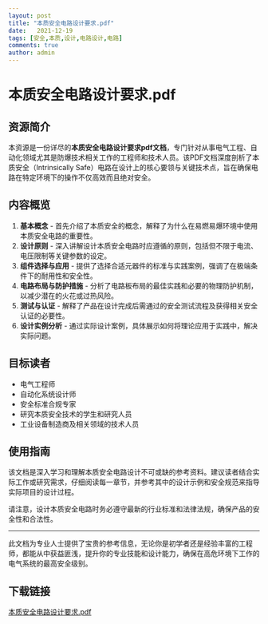 ```yaml
---
layout: post
title: "本质安全电路设计要求.pdf"
date:   2021-12-19
tags: [安全,本质,设计,电路设计,电路]
comments: true
author: admin
---
```

# 本质安全电路设计要求.pdf

## 资源简介

本资源是一份详尽的**本质安全电路设计要求pdf文档**，专门针对从事电气工程、自动化领域尤其是防爆技术相关工作的工程师和技术人员。该PDF文档深度剖析了本质安全（Intrinsically Safe）电路在设计上的核心要领与关键技术点，旨在确保电路在特定环境下的操作不仅高效而且绝对安全。

## 内容概览

1. **基本概念** - 首先介绍了本质安全的概念，解释了为什么在易燃易爆环境中使用本质安全电路的重要性。
2. **设计原则** - 深入讲解设计本质安全电路时应遵循的原则，包括但不限于电流、电压限制等关键参数的设定。
3. **组件选择与应用** - 提供了选择合适元器件的标准与实践案例，强调了在极端条件下的耐用性和安全性。
4. **电路布局与防护措施** - 分析了电路板布局的最佳实践和必要的物理防护机制，以减少潜在的火花或过热风险。
5. **测试与认证** - 解释了产品在设计完成后需通过的安全测试流程及获得相关安全认证的必要性。
6. **设计实例分析** - 通过实际设计案例，具体展示如何将理论应用于实践中，解决实际问题。

## 目标读者

- 电气工程师
- 自动化系统设计师
- 安全标准合规专家
- 研究本质安全技术的学生和研究人员
- 工业设备制造商及相关领域的技术人员

## 使用指南

该文档是深入学习和理解本质安全电路设计不可或缺的参考资料。建议读者结合实际工作或研究需求，仔细阅读每一章节，并参考其中的设计示例和安全规范来指导实际项目的设计过程。

请注意，设计本质安全电路时务必遵守最新的行业标准和法律法规，确保产品的安全性和合法性。

---

此文档为专业人士提供了宝贵的参考信息，无论你是初学者还是经验丰富的工程师，都能从中获益匪浅，提升你的专业技能和设计能力，确保在高危环境下工作的电气系统的最高安全级别。

## 下载链接

[本质安全电路设计要求.pdf](https://pan.quark.cn/s/906feea532fb)